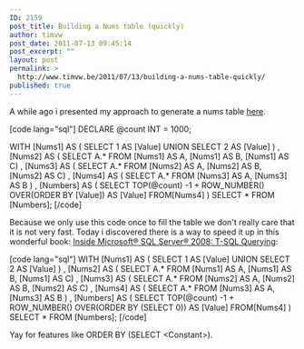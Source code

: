 ```yaml
---
ID: 2159
post_title: Building a Nums table (quickly)
author: timvw
post_date: 2011-07-13 09:45:14
post_excerpt: ""
layout: post
permalink: >
  http://www.timvw.be/2011/07/13/building-a-nums-table-quickly/
published: true
---
```

<p>A while ago i presented my approach to generate a nums table <a href="http://www.timvw.be/2010/12/11/techniques-learned-in-sqltopia-look-ma-no-loops/">here</a>. 

[code lang="sql"]
DECLARE @count INT = 1000;
 
WITH
    [Nums1] AS ( SELECT 1 AS [Value] UNION SELECT 2 AS [Value] )
  , [Nums2] AS ( SELECT A.* FROM [Nums1] AS A, [Nums1] AS B, [Nums1] AS C)
  , [Nums3] AS ( SELECT A.* FROM [Nums2] AS A, [Nums2] AS B, [Nums2] AS C)
  , [Nums4] AS ( SELECT A.* FROM [Nums3] AS A, [Nums3] AS B )
  , [Numbers] AS ( SELECT TOP(@count) -1 + ROW_NUMBER() OVER(ORDER BY [Value]) AS [Value] FROM[Nums4] )
SELECT * FROM [Numbers];
[/code]

<p>Because we only use this code once to fill the table we don't really care that it is not very fast. Today i discovered there is a way to speed it up in this wonderful book: <a href="http://oreilly.com/catalog/9780735626034/">Inside Microsoft® SQL Server® 2008: T-SQL Querying</a>:

[code lang="sql"]
WITH
    [Nums1] AS ( SELECT 1 AS [Value] UNION SELECT 2 AS [Value] )
  , [Nums2] AS ( SELECT A.* FROM [Nums1] AS A, [Nums1] AS B, [Nums1] AS C)
  , [Nums3] AS ( SELECT A.* FROM [Nums2] AS A, [Nums2] AS B, [Nums2] AS C)
  , [Nums4] AS ( SELECT A.* FROM [Nums3] AS A, [Nums3] AS B )
  , [Numbers] AS ( SELECT TOP(@count) -1 + ROW_NUMBER() OVER(ORDER BY (SELECT 0)) AS [Value] FROM[Nums4] )
SELECT * FROM [Numbers];
[/code]

<p>Yay for features like ORDER BY (SELECT &lt;Constant&gt;).</p>
